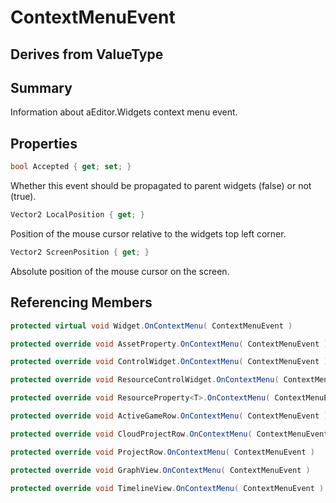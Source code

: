 # ContextMenuEvent

## Derives from ValueType

## Summary

Information about aEditor.Widgets context menu event.
## Properties

```c#
bool Accepted { get; set; } 
```
Whether this event should be propagated to parent widgets (false) or not (true).
```c#
Vector2 LocalPosition { get; } 
```
Position of the mouse cursor relative to the widgets top left corner.
```c#
Vector2 ScreenPosition { get; } 
```
Absolute position of the mouse cursor on the screen.
## Referencing Members

```c#
protected virtual void Widget.OnContextMenu( ContextMenuEvent ) 
```
```c#
protected override void AssetProperty.OnContextMenu( ContextMenuEvent ) 
```
```c#
protected override void ControlWidget.OnContextMenu( ContextMenuEvent ) 
```
```c#
protected override void ResourceControlWidget.OnContextMenu( ContextMenuEvent ) 
```
```c#
protected override void ResourceProperty<T>.OnContextMenu( ContextMenuEvent ) 
```
```c#
protected override void ActiveGameRow.OnContextMenu( ContextMenuEvent ) 
```
```c#
protected override void CloudProjectRow.OnContextMenu( ContextMenuEvent ) 
```
```c#
protected override void ProjectRow.OnContextMenu( ContextMenuEvent ) 
```
```c#
protected override void GraphView.OnContextMenu( ContextMenuEvent ) 
```
```c#
protected override void TimelineView.OnContextMenu( ContextMenuEvent ) 
```
